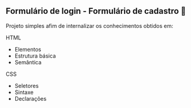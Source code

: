 ## Formulário de login - Formulário de cadastro 📃

Projeto simples afim de internalizar os conhecimentos obtidos em:

HTML
* Elementos
* Estrutura básica
* Semântica

CSS
* Seletores
* Sintaxe
* Declarações
